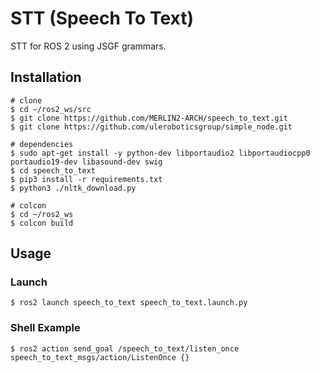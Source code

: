 # STT (Speech To Text)

STT for ROS 2 using JSGF grammars.

## Installation

```shell
# clone
$ cd ~/ros2_ws/src
$ git clone https://github.com/MERLIN2-ARCH/speech_to_text.git
$ git clone https://github.com/uleroboticsgroup/simple_node.git 

# dependencies
$ sudo apt-get install -y python-dev libportaudio2 libportaudiocpp0 portaudio19-dev libasound-dev swig
$ cd speech_to_text
$ pip3 install -r requirements.txt
$ python3 ./nltk_download.py

# colcon
$ cd ~/ros2_ws
$ colcon build
```

## Usage

### Launch

```shell
$ ros2 launch speech_to_text speech_to_text.launch.py
```

### Shell Example

```shell
$ ros2 action send_goal /speech_to_text/listen_once speech_to_text_msgs/action/ListenOnce {}
```
